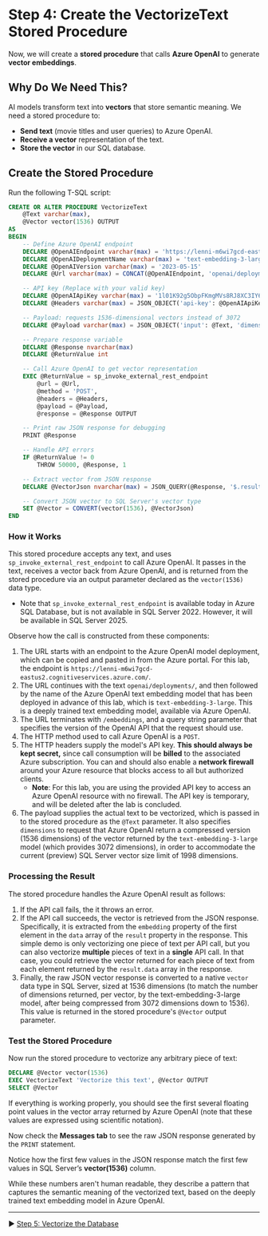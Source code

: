 # Step 4: Create the VectorizeText Stored Procedure

Now, we will create a **stored procedure** that calls **Azure OpenAI** to generate **vector embeddings**.

## Why Do We Need This?

AI models transform text into **vectors** that store semantic meaning. We need a stored procedure to:

- **Send text** (movie titles and user queries) to Azure OpenAI.
- **Receive a vector** representation of the text.
- **Store the vector** in our SQL database.

## Create the Stored Procedure

Run the following T-SQL script:

```sql
CREATE OR ALTER PROCEDURE VectorizeText
    @Text varchar(max),
    @Vector vector(1536) OUTPUT
AS
BEGIN
    -- Define Azure OpenAI endpoint
    DECLARE @OpenAIEndpoint varchar(max) = 'https://lenni-m6wi7gcd-eastus2.cognitiveservices.azure.com/'
    DECLARE @OpenAIDeploymentName varchar(max) = 'text-embedding-3-large'
    DECLARE @OpenAIVersion varchar(max) = '2023-05-15'
    DECLARE @Url varchar(max) = CONCAT(@OpenAIEndpoint, 'openai/deployments/', @OpenAIDeploymentName, '/embeddings?api-version=', @OpenAIVersion)

    -- API key (Replace with your valid key)
    DECLARE @OpenAIApiKey varchar(max) = '1l01K92g5ObpFKmgMVs8RJ8XC3IY6bNTGtj0ECyQqRV0CztW8Qu4JQQJ99BBACHYHv6XJ3w3AAAAACOGrnno'
    DECLARE @Headers varchar(max) = JSON_OBJECT('api-key': @OpenAIApiKey)

    -- Payload: requests 1536-dimensional vectors instead of 3072
    DECLARE @Payload varchar(max) = JSON_OBJECT('input': @Text, 'dimensions': 1536)

    -- Prepare response variable
    DECLARE @Response nvarchar(max)
    DECLARE @ReturnValue int

    -- Call Azure OpenAI to get vector representation
    EXEC @ReturnValue = sp_invoke_external_rest_endpoint
        @url = @Url,
        @method = 'POST',
        @headers = @Headers,
        @payload = @Payload,
        @response = @Response OUTPUT

    -- Print raw JSON response for debugging
    PRINT @Response

    -- Handle API errors
    IF @ReturnValue != 0
        THROW 50000, @Response, 1

    -- Extract vector from JSON response
    DECLARE @VectorJson nvarchar(max) = JSON_QUERY(@Response, '$.result.data[0].embedding')

    -- Convert JSON vector to SQL Server's vector type
    SET @Vector = CONVERT(vector(1536), @VectorJson)
END
```

### How it Works

This stored procedure accepts any text, and uses ``sp_invoke_external_rest_endpoint`` to call Azure OpenAI. It passes in the text, receives a vector back from Azure OpenAI, and is returned from the stored procedure via an output parameter declared as the `vector(1536)` data type.

- Note that `sp_invoke_external_rest_endpoint` is available today in Azure SQL Database, but is not available in SQL Server 2022. However, it will be available in SQL Server 2025.

Observe how the call is constructed from these components:

1. The URL starts with an endpoint to the Azure OpenAI model deployment, which can be copied and pasted in from the Azure portal. For this lab, the endpoint is `https://lenni-m6wi7gcd-eastus2.cognitiveservices.azure.com/`.
1. The URL continues with the text `openai/deployments/`, and then followed by the
name of the Azure OpenAI text embedding model that has been deployed in advance of this lab, which is `text-embedding-3-large`. This is a deeply trained text embedding model, available via Azure OpenAI.
1. The URL terminates with `/embeddings`, and a query string parameter that specifies the version of the OpenAI API that the request should use.
1. The HTTP method used to call Azure OpenAI is a `POST`.
1. The HTTP headers supply the model's API key. **This should always be kept secret,** since call consumption will be **billed** to the associated Azure subscription. You can and should also enable a **network firewall** around your Azure resource that blocks access to all but authorized
clients.
    - **Note**: For this lab, you are using the provided API key to access an Azure OpenAI resource with no firewall. The API key is temporary, and will be deleted after the lab is concluded.
1. The payload supplies the actual text to be vectorized, which is passed in to the stored procedure as the `@Text` parameter. It also specifies `dimensions` to request that Azure OpenAI return a compressed version (1536 dimensions) of the vector returned by the `text-embedding-3-large` model (which provides 3072 dimensions), in order to accommodate the current (preview) SQL Server vector size limit of 1998 dimensions.

### Processing the Result

The stored procedure handles the Azure OpenAI result as follows:

1. If the API call fails, the it throws an error.
1. If the API call succeeds, the vector is retrieved from the JSON response. Specifically, it is extracted from the `embedding` property of the first element in the `data` array of the `result` property
in the response. This simple demo is only vectorizing one piece of text per API call, but you can also vectorize **multiple** pieces of text in a **single** API call. In that case, you could retrieve the vector returned for each piece of text from each element returned by the `result.data` array in the response.
1. Finally, the raw JSON vector response is converted to a native `vector` data type in SQL Server, sized at 1536 dimensions (to match the number of dimensions returned, per vector, by the text-embedding-3-large
model, after being compressed from 3072 dimensions down to 1536). This value is returned in the stored procedure's `@Vector` output parameter.

### Test the Stored Procedure

Now run the stored procedure to vectorize any arbitrary piece of text:

```sql
DECLARE @Vector vector(1536)
EXEC VectorizeText 'Vectorize this text', @Vector OUTPUT
SELECT @Vector
```

If everything is working properly, you should see the first several floating point values in the vector array returned by Azure OpenAI (note that these values are expressed using scientific notation).

Now check the **Messages tab** to see the raw JSON response generated by the `PRINT` statement.

Notice how the first few values in the JSON response match the first few values in SQL Server’s **vector(1536)** column.

While these numbers aren't human readable, they describe a pattern that captures the semantic meaning of the vectorized text, based on the deeply trained text embedding model in Azure OpenAI.

___

▶ [Step 5: Vectorize the Database](https://github.com/lennilobel/sql2022-workshop-hol-vegas2025/blob/master/HOL/4.%20AI%20Features/1.%20Vector%20Search/5.%20Vectorize%20the%20Database.md)
